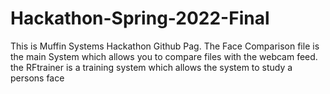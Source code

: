 # Hackathon-Spring-2022-Final
This is Muffin Systems Hackathon Github Pag.
The Face Comparison file is the main System which allows you to compare files with the webcam feed.
the RFtrainer is a training system which allows the system to study a persons face
